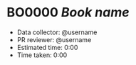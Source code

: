 # BO0000 _Book name_

- Data collector: @username
- PR reviewer: @username
- Estimated time: 0:00
- Time taken: 0:00
